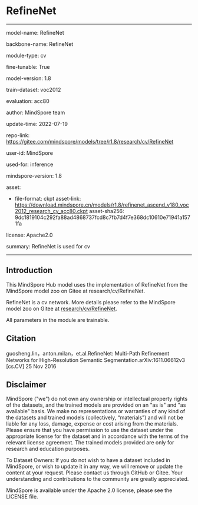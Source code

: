 # RefineNet

---

model-name: RefineNet

backbone-name: RefineNet

module-type: cv

fine-tunable: True

model-version: 1.8

train-dataset: voc2012

evaluation: acc80

author: MindSpore team

update-time: 2022-07-19

repo-link: <https://gitee.com/mindspore/models/tree/r1.8/research/cv/RefineNet>

user-id: MindSpore

used-for: inference

mindspore-version: 1.8

asset:

-
    file-format: ckpt
    asset-link: <https://download.mindspore.cn/models/r1.8/refinenet_ascend_v180_voc2012_research_cv_acc80.ckpt>
    asset-sha256: 9dc1819104c292fa88ad4868737fcd8c7fb7d4f7e368dc10610e71941a1571fa

license: Apache2.0

summary: RefineNet is used for cv

---

## Introduction

This MindSpore Hub model uses the implementation of RefineNet from the MindSpore model zoo on Gitee at research/cv/RefineNet.

RefineNet is a cv network. More details please refer to the MindSpore model zoo on Gitee at [research/cv/RefineNet](https://gitee.com/mindspore/models/blob/r1.8/research/cv/RefineNet/README.md).

All parameters in the module are trainable.

## Citation

guosheng.lin，anton.milan，et.al.RefineNet: Multi-Path Refinement Networks for High-Resolution Semantic Segmentation.arXiv:1611.06612v3 [cs.CV] 25 Nov 2016

## Disclaimer

MindSpore ("we") do not own any ownership or intellectual property rights of the datasets, and the trained models are provided on an "as is" and "as available" basis. We make no representations or warranties of any kind of the datasets and trained models (collectively, “materials”) and will not be liable for any loss, damage, expense or cost arising from the materials. Please ensure that you have permission to use the dataset under the appropriate license for the dataset and in accordance with the terms of the relevant license agreement. The trained models provided are only for research and education purposes.

To Dataset Owners: If you do not wish to have a dataset included in MindSpore, or wish to update it in any way, we will remove or update the content at your request. Please contact us through GitHub or Gitee. Your understanding and contributions to the community are greatly appreciated.

MindSpore is available under the Apache 2.0 license, please see the LICENSE file.

